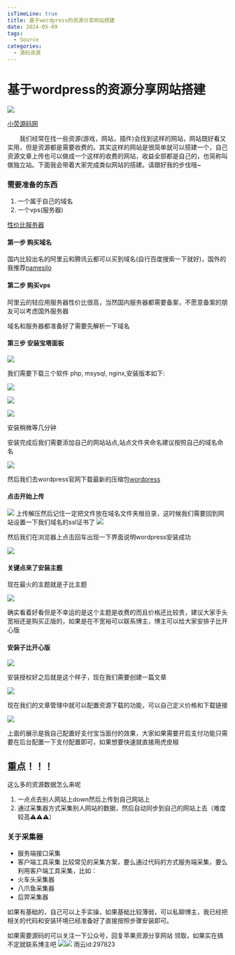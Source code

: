 ```yaml
---
isTimeLine: true
title: 基于wordpress的资源分享网站搭建
date: 2024-05-09
tags:
  - Source
categories:
  - 源码资源
---
```

# 基于wordpress的资源分享网站搭建
![](https://cdn.jsdelivr.net/gh/xfy196/images@main/2024%2F06%2F25%2F11-27-23-cc9e7e334ad2daadbd97f7a2c747e2ef-20240625112721-67d102.png)

[小荧源码网](www.byxiaoying.cn)

&emsp;&emsp;我们经常在找一些资源(游戏，网站，插件)会找到这样的网站，网站既好看又实用，但是资源都是需要收费的。其实这样的网站是很简单就可以搭建一个，自己资源文章上传也可以做成一个这样的收费的网站，收益全部都是自己的，也简称叫做独立站。下面我会带着大家完成类似网站的搭建。请跟好我的步伐哦~

### 需要准备的东西
1. 一个属于自己的域名
2. 一个vps(服务器)

[性价比服务器](https://www.rainyun.com/Mjk3ODIz_)

#### 第一步 购买域名

国内比较出名的阿里云和腾讯云都可以买到域名(自行百度搜索一下就好)，国外的我推荐[namesilo](https://namesilo.com)

#### 第二步 购买vps

阿里云的轻应用服务器性价比很高，当然国内服务器都需要备案，不愿意备案的朋友可以考虑国外服务器

域名和服务器都准备好了需要先解析一下域名

#### 第三步 安装宝塔面板

![](https://cdn.jsdelivr.net/gh/xfy196/images@main/2024%2F06%2F25%2F11-44-19-0401923ea5b53f6089d92b3dfc904726-20240625114418-c4145a.png)

我们需要下载三个软件 php, msysql, nginx,安装版本如下:

![](https://cdn.jsdelivr.net/gh/xfy196/images@main/2024%2F06%2F25%2F13-37-21-b3482c8fe0bcfa947c6203e9e10ea08e-20240625133720-7639ef.png)

![](https://cdn.jsdelivr.net/gh/xfy196/images@main/2024%2F06%2F25%2F13-38-30-71381b3fb268a67423811588d1bd466d-20240625133830-8b412e.png)

![](https://cdn.jsdelivr.net/gh/xfy196/images@main/2024%2F06%2F25%2F13-39-06-bdefd4039a777b803169acab15909a88-20240625133906-d3a164.png)

安装稍微等几分钟

安装完成后我们需要添加自己的网站站点,站点文件夹命名建议按照自己的域名命名

![](https://cdn.jsdelivr.net/gh/xfy196/images@main/2024%2F06%2F25%2F13-41-52-8f25dfccb94cda9a024fd54762b04d55-20240625134151-6c522f.png)

然后我们去wordpress官网下载最新的压缩包[wordpress](https://cn.wordpress.org/download/)

#### 点击开始上传
![](https://cdn.jsdelivr.net/gh/xfy196/images@main/2024%2F06%2F25%2F13-48-55-0c88ef8f02ba61d268e16b998abcd708-20240625134854-db3c8b.png)
上传解压然后记住一定把文件放在域名文件夹根目录，这时候我们需要回到网站设置一下我们域名的ssl证书了
![](https://cdn.jsdelivr.net/gh/xfy196/images@main/2024%2F06%2F25%2F13-50-42-3734bb22c183ae3c2debc9af20b582d0-20240625135041-fc5a62.png)

然后我们在浏览器上点击回车出现一下界面说明wordpress安装成功

![](https://cdn.jsdelivr.net/gh/xfy196/images@main/2024%2F06%2F25%2F14-06-33-3ac968320dcbcfcd9397a698240c3876-20240625140632-21ef43.png)

#### 关键点来了安装主题

现在最火的主题就是子比主题

![](https://cdn.jsdelivr.net/gh/xfy196/images@main/2024%2F06%2F25%2F15-16-50-82050512f13214bd86b61a859eb0b4a6-20240625151648-0a8a62.png)

确实看着好看但是不幸运的是这个主题是收费的而且价格还比较贵，建议大家手头宽裕还是购买正版的，如果是在不宽裕可以联系博主，博主可以给大家安排子比开心版

#### 安装子比开心版

![](https://cdn.jsdelivr.net/gh/xfy196/images@main/2024%2F06%2F25%2F15-20-34-f0e5aab11d6405277c45b83bec8839cc-20240625152033-593e94.png)

安装授权好之后就是这个样子，现在我们需要创建一篇文章

![](https://cdn.jsdelivr.net/gh/xfy196/images@main/2024%2F06%2F25%2F15-33-42-a250b5ed56940e43adead1195db0815e-20240625153341-1dd6d1.png)

现在我们的文章管理中就可以配置资源下载的功能，可以自己定义价格和下载链接

![](https://cdn.jsdelivr.net/gh/xfy196/images@main/2024%2F06%2F25%2F15-39-39-dcff3c20a60164daf5c85d2c743e0c45-20240625153938-685b5a.png)

上面的展示是我自己配置好支付宝当面付的效果，大家如果需要开启支付功能只需要在后台配置一下支付配置即可，如果想要快速就直接用虎皮椒

## 重点！！！
这么多的资源数据怎么来呢
1. 一点点去别人网站上down然后上传到自己网站上
2. 通过采集器方式采集别人网站的数据，然后自动同步到自己的网站上去（难度较高⚠️⚠️⚠️）

### 关于采集器
- 服务端接口采集
- 客户端工具采集
比较常见的采集方案，要么通过代码的方式服务端采集，要么利用客户端工具采集，比如：
- 火车头采集器
- 八爪鱼采集器
- 后羿采集器

如果有基础的，自己可以上手实操，如果基础比较薄弱，可以私聊博主，我已经把相关的代码和安装环境已经准备好了直接按照步骤安装即可。

如果需要源码的可以关注一下公众号，回复苹果资源分享网站 领取，如果实在搞不定就联系博主吧
![](https://cdn.jsdelivr.net/gh/xfy196/images@main/2024%2F04%2F16%2F19-45-53-6d3e9c8982872e473335b7555c86d3ce-%E5%85%AC%E4%BC%97%E5%8F%B7-3ff56f.jpg)![](https://cdn.jsdelivr.net/gh/xfy196/images@main/2024%2F04%2F16%2F19-46-02-6cb477bc19b8eb6ef1f3165c176c9922-%E5%BE%AE%E4%BF%A1%E5%8F%B7-9d9b97.jpg)
雨云id:297823